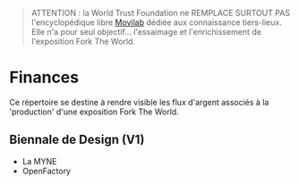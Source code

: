 > ATTENTION : la World Trust Foundation ne REMPLACE SURTOUT PAS l'encyclopédique libre [Movilab](http://movilab.org/index.php?title=Accueil) dédiée aux connaissance tiers-lieux. Elle n'a pour seul objectif... l'essaimage et l'enrichissement de l'exposition Fork The World.

# Finances

Ce répertoire se destine à rendre visible les flux d'argent associés à la 'production' d'une exposition Fork The World. 

## Biennale de Design (V1)

* La MYNE
* OpenFactory
